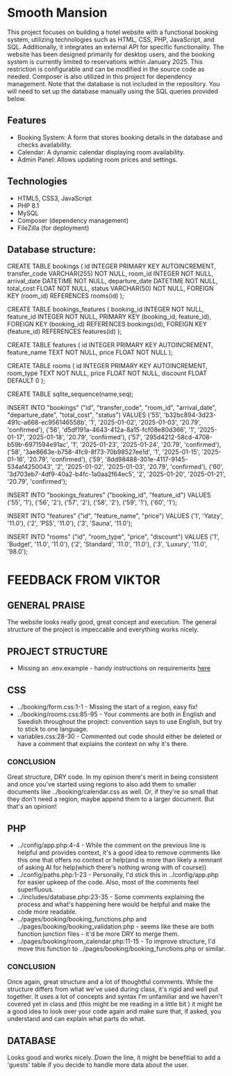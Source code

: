 # Smooth Mansion
This project focuses on building a hotel website with a functional booking system, utilizing technologies such as HTML, CSS, PHP, JavaScript, and SQL. Additionally, it integrates an external API for specific functionality.
The website has been designed primarily for desktop users, and the booking system is currently limited to reservations within January 2025. This restriction is configurable and can be modified in the source code as needed.
Composer is also utilized in this project for dependency management.
Note that the database is not included in the repository. You will need to set up the database manually using the SQL queries provided below. 

## Features
- Booking System: A form that stores booking details in the database and checks availability.
- Calendar: A dynamic calendar displaying room availability.
- Admin Panel: Allows updating room prices and settings.


## Technologies
- HTML5, CSS3, JavaScript
- PHP 8.1
- MySQL
- Composer (dependency management)
- FileZilla (for deployment)

## Database structure:
CREATE TABLE bookings (
id INTEGER PRIMARY KEY AUTOINCREMENT,
transfer_code VARCHAR(255) NOT NULL,
room_id INTEGER NOT NULL,
arrival_date DATETIME NOT NULL,
departure_date DATETIME NOT NULL,
total_cost FLOAT NOT NULL,
status VARCHAR(50) NOT NULL,
FOREIGN KEY (room_id) REFERENCES rooms(id)
);

CREATE TABLE bookings_features (
booking_id INTEGER NOT NULL,
feature_id INTEGER NOT NULL,
PRIMARY KEY (booking_id, feature_id),
FOREIGN KEY (booking_id) REFERENCES bookings(id),
FOREIGN KEY (feature_id) REFERENCES features(id)
);

CREATE TABLE features (
id INTEGER PRIMARY KEY AUTOINCREMENT,
feature_name TEXT NOT NULL,
price FLOAT NOT NULL
);

CREATE TABLE rooms (
id INTEGER PRIMARY KEY AUTOINCREMENT,
room_type TEXT NOT NULL,
price FLOAT NOT NULL,
discount FLOAT DEFAULT 0
);

CREATE TABLE sqlite_sequence(name,seq);

INSERT INTO "bookings" ("id", "transfer_code", "room_id", "arrival_date", "departure_date", "total_cost", "status") VALUES
('55', 'b32bc894-3d23-491c-a668-ec956146558b', '1', '2025-01-02', '2025-01-03', '20.79', 'confirmed'),
('56', 'd5df191a-4643-412a-8a15-fcf08e80d366', '1', '2025-01-17', '2025-01-18', '20.79', 'confirmed'),
('57', '295d4212-58cd-4708-b59b-6971594e91ac', '1', '2025-01-23', '2025-01-24', '20.79', 'confirmed'),
('58', '3ae8663e-b758-4fc9-8f73-70b98527ee1d', '1', '2025-01-15', '2025-01-16', '20.79', 'confirmed'),
('59', '8dd98488-301e-4117-9145-534af4250043', '2', '2025-01-02', '2025-01-03', '20.79', 'confirmed'),
('60', '3d703eb7-4df9-40a2-b4fc-1a0aa2f64ec5', '2', '2025-01-20', '2025-01-21', '20.79', 'confirmed');

INSERT INTO "bookings_features" ("booking_id", "feature_id") VALUES
('55', '1'),
('56', '2'),
('57', '2'),
('58', '2'),
('59', '1'),
('60', '1');

INSERT INTO "features" ("id", "feature_name", "price") VALUES
('1', 'Yatzy', '11.0'),
('2', 'PS5', '11.0'),
('3', 'Sauna', '11.0');

INSERT INTO "rooms" ("id", "room_type", "price", "discount") VALUES
('1', 'Budget', '11.0', '11.0'),
('2', 'Standard', '11.0', '11.0'),
('3', 'Luxury', '11.0', '98.0');


# FEEDBACK FROM VIKTOR

## GENERAL PRAISE

The website looks really good, great concept and execution. The general structure of the project is impeccable and everything works nicely.

## PROJECT STRUCTURE

- Missing an .env.example - handy instructions on requirements [here](https://github.com/yrgo/WU24/tree/main/PHP/26%20-%20ENV)

## CSS

- ../booking/form.css:1-1 - Missing the start of a region, easy fix!
- ../booking/rooms.css:85-95 - Your comments are both in English and Swedish throughout the project: convention says to use English, but try to stick to one language.
- variables.css:28-30 - Commented out code should either be deleted or have a comment that explains the context on why it's there.

### CONCLUSION

Great structure, DRY code. In my opinion there's merit in being consistent and once you've started using regions to also add them to smaller documents like ../booking/calendar.css as well. Or, if they're so small that they don't need a region, maybe append them to a larger document. But that's an opinion!

## PHP

- ../config/app.php:4-4 - While the comment on the previous line is helpful and provides context, it's a good idea to remove comments like this one that offers no context or help(and is more than likely a remnant of asking AI for help(which there's nothing wrong with of course))
- ../config/paths.php:1-23 - Personally, I'd stick this in ../config/app.php for easier upkeep of the code. Also, most of the comments feel superfluous.
- ../includes/database.php:23-35 - Some comments explaining the process and what's happening here would be helpful and make the code more readable.
- ../pages/booking/booking_functions.php and ../pages/booking/booking_validation.php - seems like these are both function junction files - it'd be more DRY to merge them.
- ../pages/booking/room_calendar.php:11-15 - To improve structure, I'd move this function to ../pages/booking/booking_functions.php or similar.

### CONCLUSION

Once again, great structure and a lot of thoughtful comments. While the structure differs from what we've used during class, it's rigid and well put together. It uses a lot of concepts and syntax I'm unfamiliar and we haven't covered yet in class and (this might be me reading in a little bit ) it might be a good idea to look over your code again and make sure that, if asked, you understand and can explain what parts do what.

## DATABASE

Looks good and works nicely. Down the line, it might be benefitial to add a 'guests' table if you decide to handle more data about the user.
